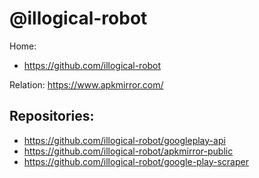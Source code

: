 # @illogical-robot
Home:
- https://github.com/illogical-robot

Relation: https://www.apkmirror.com/

## Repositories:
- https://github.com/illogical-robot/googleplay-api
- https://github.com/illogical-robot/apkmirror-public
- https://github.com/illogical-robot/google-play-scraper
